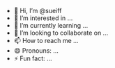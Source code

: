 - 👋 Hi, I’m @sueiff
- 👀 I’m interested in ...
- 🌱 I’m currently learning ...
- 💞️ I’m looking to collaborate on ...
- 📫 How to reach me ...
- 😄 Pronouns: ...
- ⚡ Fun fact: ...

<!---
sueiff/sueiff is a ✨ special ✨ repository because its `README.md` (this file) appears on your GitHub profile.
You can click the Preview link to take a look at your changes.
--->
